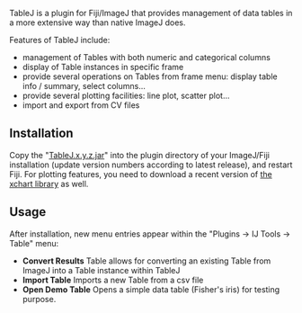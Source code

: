 TableJ is a plugin for Fiji/ImageJ that provides management of data tables in a more extensive 
way than native ImageJ does.

Features of TableJ include:
* management of Tables with both numeric and categorical columns
* display of Table instances in specific frame
* provide several operations on Tables from frame menu: display table info / summary, select columns...
* provide several plotting facilities: line plot, scatter plot...
* import and export from CV files

## Installation

Copy the "[TableJ.x.y.z.jar](https://github.com/ijtools/TableJ/releases/download/v0.0.1/TableJ_-0.0.1.jar)" into the plugin directory of your ImageJ/Fiji installation 
(update version numbers according to latest release), and restart Fiji.
For plotting features, you need to download a recent version of [the xchart library](https://knowm.org/open-source/xchart/) as well.

## Usage

After installation, new menu entries appear within the "Plugins -> IJ Tools -> Table" menu:
* **Convert Results** Table allows for converting an existing Table from ImageJ into a Table instance within TableJ
* **Import Table** Imports a new Table from a csv file
* **Open Demo Table** Opens a simple data table (Fisher's iris) for testing purpose.
